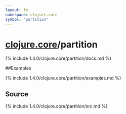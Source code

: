 ```yaml
---
layout: fn
namespace: clojure.core
symbol: "partition"
---
```


# [clojure.core](../)/partition

{% include 1.4.0/clojure.core/partition/docs.md %}

##Examples

{% include 1.4.0/clojure.core/partition/examples.md %}
## Source
{% include 1.4.0/clojure.core/partition/src.md %}

